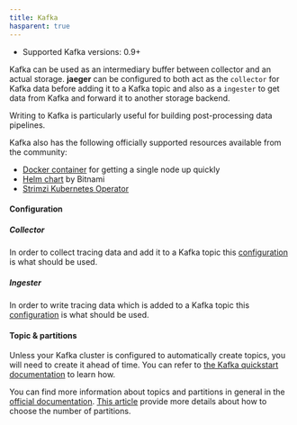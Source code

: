 ```yaml
---
title: Kafka
hasparent: true
---
```


* Supported Kafka versions: 0.9+

Kafka can be used as an intermediary buffer between collector and an actual storage.
**jaeger** can be configured to both act as the `collector` for Kafka data before adding it to a Kafka topic and also as a `ingester` to get data from Kafka and forward it to another storage backend.

Writing to Kafka is particularly useful for building post-processing data pipelines.

Kafka also has the following officially supported resources available from the community:
- [Docker container](https://hub.docker.com/r/apache/kafka) for getting a single node up quickly
- [Helm chart](https://artifacthub.io/packages/helm/bitnami/kafka) by Bitnami
- [Strimzi Kubernetes Operator](https://strimzi.io/)

#### Configuration
##### Collector
In order to collect tracing data and add it to a Kafka topic this [configuration](https://github.com/jaegertracing/jaeger/blob/v2.0.0/cmd/jaeger/config-kafka-collector.yaml) is what should be used.

##### Ingester
In order to write tracing data which is added to a Kafka topic this [configuration](https://github.com/jaegertracing/jaeger/blob/v2.0.0/cmd/jaeger/config-kafka-ingester.yaml) is what should be used.

#### Topic & partitions
Unless your Kafka cluster is configured to automatically create topics, you will need to create it ahead of time. You can refer to [the Kafka quickstart documentation](https://kafka.apache.org/documentation/#quickstart_createtopic) to learn how.

You can find more information about topics and partitions in general in the [official documentation](https://kafka.apache.org/documentation/#intro_topics). [This article](https://www.confluent.io/blog/how-to-choose-the-number-of-topicspartitions-in-a-kafka-cluster/) provide more details about how to choose the number of partitions.
